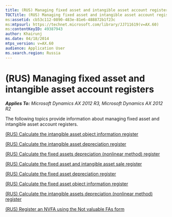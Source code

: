 ```yaml
---
title: (RUS) Managing fixed asset and intangible asset account registers
TOCTitle: (RUS) Managing fixed asset and intangible asset account registers
ms:assetid: cb53c112-0890-483e-81e6-488872b1f23c
ms:mtpsurl: https://technet.microsoft.com/library/JJ711619(v=AX.60)
ms:contentKeyID: 49387943
author: Khairunj
ms.date: 04/18/2014
mtps_version: v=AX.60
audience: Application User
ms.search.region: Russia
---
```


# (RUS) Managing fixed asset and intangible asset account registers 


_**Applies To:** Microsoft Dynamics AX 2012 R3, Microsoft Dynamics AX 2012 R2_

The following topics provide information about managing fixed asset and intangible asset account registers.

[(RUS) Calculate the intangible asset object information register](rus-calculate-the-intangible-asset-object-information-register.md)

[(RUS) Calculate the intangible asset depreciation register](rus-calculate-the-intangible-asset-depreciation-register.md)

[(RUS) Calculate the fixed assets depreciation (nonlinear method) register](rus-calculate-the-fixed-assets-depreciation-nonlinear-method-register.md)

[(RUS) Calculate the fixed asset and intangible asset sale register](rus-calculate-the-fixed-asset-and-intangible-asset-sale-register.md)

[(RUS) Calculate the fixed asset depreciation register](rus-calculate-the-fixed-asset-depreciation-register.md)

[(RUS) Calculate the fixed asset object information register](rus-calculate-the-fixed-asset-object-information-register.md)

[(RUS) Calculate the intangible assets depreciation (nonlinear method) register](rus-calculate-the-intangible-assets-depreciation-nonlinear-method-register.md)

[(RUS) Register an NVFA using the Not valuable FAs form](rus-register-an-nvfa-using-the-not-valuable-fas-form.md)

  


